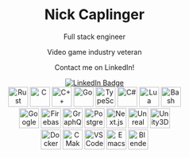 <div id="header" align="center">
  <h1>Nick Caplinger</h1>
  <div>
    <p>Full stack engineer</p>
    <p>Video game industry veteran</p>
  </div>
  <p>Contact me on LinkedIn!</p>
  <div id="social_badges">
    <a href="https://www.linkedin.com/in/nickcaplinger/">
      <img src="https://img.shields.io/badge/LinkedIn-blue?style=for-the-badge&logo=linkedin&logoColor=white" alt="LinkedIn Badge"/>
    </a>
  </div>
</div>

<div id="tech">
  <div id="languages" align="center">
    <img src="https://cdn.jsdelivr.net/gh/devicons/devicon@latest/icons/rust/rust-original.svg" title="Rust" alt="Rust" width="40" height="40"/>
    <img src="https://cdn.jsdelivr.net/gh/devicons/devicon@latest/icons/c/c-original.svg" title="C" alt="C" width="40" height="40"/>
    <img src="https://cdn.jsdelivr.net/gh/devicons/devicon@latest/icons/cplusplus/cplusplus-original.svg" title="C++" alt="C++" width="40" height="40"/>
    <img src="https://cdn.jsdelivr.net/gh/devicons/devicon@latest/icons/go/go-original-wordmark.svg" title="Go" alt="Go" width="40" height="40"/>
    <img src="https://cdn.jsdelivr.net/gh/devicons/devicon@latest/icons/typescript/typescript-original.svg" title="TypeScript" alt="TypeScript" width="40" height="40"/>
    <img src="https://cdn.jsdelivr.net/gh/devicons/devicon@latest/icons/csharp/csharp-original.svg" title="C#" alt="C#" width="40" height="40"/>
    <img src="https://cdn.jsdelivr.net/gh/devicons/devicon@latest/icons/lua/lua-original.svg" title="Lua" alt="Lua" width="40" height="40"/>
    <img src="https://cdn.jsdelivr.net/gh/devicons/devicon@latest/icons/bash/bash-original.svg" title="Bash" alt="Bash" width="40" height="40"/>  
  </div>
  
  <div id="tools" align="center">
    <img src="https://cdn.jsdelivr.net/gh/devicons/devicon@latest/icons/googlecloud/googlecloud-original.svg" title="Google Cloud Platform" alt="Google Cloud Platform" width="40" height="40"/>
    <img src="https://cdn.jsdelivr.net/gh/devicons/devicon@latest/icons/firebase/firebase-original.svg" title="Firebase" alt="Firebase" width="40" height="40"/>
    <img src="https://cdn.jsdelivr.net/gh/devicons/devicon@latest/icons/graphql/graphql-plain.svg" title="GraphQL" alt="GraphQL" width="40" height="40"/>
    <img src="https://cdn.jsdelivr.net/gh/devicons/devicon@latest/icons/postgresql/postgresql-original.svg" title="PostgreSQL" alt="PostgreSQL" width="40" height="40"/>
    <img src="https://cdn.jsdelivr.net/gh/devicons/devicon@latest/icons/nextjs/nextjs-original.svg" title="Next.js" alt="Next.js" width="40" height="40"/>
    <img src="https://cdn.jsdelivr.net/gh/devicons/devicon@latest/icons/unrealengine/unrealengine-original.svg" title="Unreal Engine" alt="Unreal Engine" width="40" height="40"/>
    <img src="https://cdn.jsdelivr.net/gh/devicons/devicon@latest/icons/unity/unity-original.svg" title="Unity3D" alt="Unity3D" width="40" height="40"/>
  </div>
  
  <div id="devtools" align="center">
    <img src="https://cdn.jsdelivr.net/gh/devicons/devicon@latest/icons/docker/docker-original.svg" title="Docker" alt="Docker" width="40" height="40"/>
    <img src="https://cdn.jsdelivr.net/gh/devicons/devicon@latest/icons/cmake/cmake-original.svg" title="CMake" alt="CMake" width="40" height="40"/>
    <img src="https://cdn.jsdelivr.net/gh/devicons/devicon@latest/icons/vscode/vscode-original.svg" title="VSCode" alt="VSCode" width="40" height="40"/>
    <img src="https://cdn.jsdelivr.net/gh/devicons/devicon@latest/icons/emacs/emacs-original.svg" title="Emacs" alt="Emacs" width="40" height="40"/>
    <img src="https://cdn.jsdelivr.net/gh/devicons/devicon@latest/icons/blender/blender-original.svg" title="Blender" alt="Blender" width="40" height="40"/>
  </div>
  
</div>

<!--
**NickCaplinger/NickCaplinger** is a ✨ _special_ ✨ repository because its `README.md` (this file) appears on your GitHub profile.

Here are some ideas to get you started:

- 🔭 I’m currently working on ...
- 🌱 I’m currently learning ...
- 👯 I’m looking to collaborate on ...
- 🤔 I’m looking for help with ...
- 💬 Ask me about ...
- 📫 How to reach me: ...
- 😄 Pronouns: ...
- ⚡ Fun fact: ...
-->
